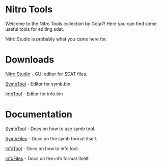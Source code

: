 # Nitro Tools
Welcome to the Nitro Tools collection by Gota7!
Here you can find some useful tools for editing sdat.

Nitro Studio is probably what you came here for.

# Downloads
[Nitro Studio](https://github.com/Gota7/NitroTools/raw/master/NitroStudio/NitroStudio/bin/Debug/NitroStudioBeta.zip) - GUI editor for SDAT files.

[SymbTool](https://github.com/Gota7/NitroTools/raw/master/SymbTool/SymbTool/bin/Debug/SymbTool.exe) - Editor for symb.bin

[InfoTool](https://github.com/Gota7/NitroTools/raw/master/InfoTool/InfoTool/bin/Debug/InfoTool.exe) - Editor for info.bin

# Documentation
[SymbTool]() - Docs on how to use symb tool.

[SymbFiles]() - Docs on the symb format itself.

[InfoTool]() - Docs on how to info tool.

[InfoFiles]() - Docs on the info format itself.
